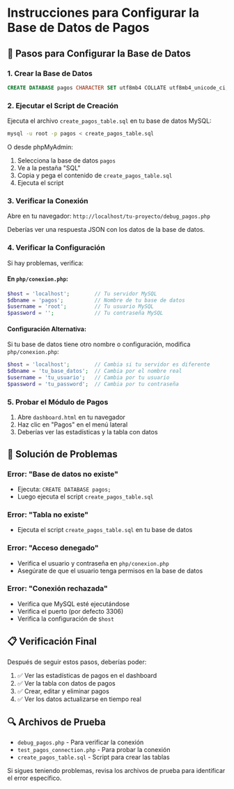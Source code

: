 # Instrucciones para Configurar la Base de Datos de Pagos

## 🔧 Pasos para Configurar la Base de Datos

### 1. **Crear la Base de Datos**
```sql
CREATE DATABASE pagos CHARACTER SET utf8mb4 COLLATE utf8mb4_unicode_ci;
```

### 2. **Ejecutar el Script de Creación**
Ejecuta el archivo `create_pagos_table.sql` en tu base de datos MySQL:

```bash
mysql -u root -p pagos < create_pagos_table.sql
```

O desde phpMyAdmin:
1. Selecciona la base de datos `pagos`
2. Ve a la pestaña "SQL"
3. Copia y pega el contenido de `create_pagos_table.sql`
4. Ejecuta el script

### 3. **Verificar la Conexión**
Abre en tu navegador: `http://localhost/tu-proyecto/debug_pagos.php`

Deberías ver una respuesta JSON con los datos de la base de datos.

### 4. **Verificar la Configuración**
Si hay problemas, verifica:

#### **En `php/conexion.php`:**
```php
$host = 'localhost';        // Tu servidor MySQL
$dbname = 'pagos';          // Nombre de tu base de datos
$username = 'root';         // Tu usuario MySQL
$password = '';             // Tu contraseña MySQL
```

#### **Configuración Alternativa:**
Si tu base de datos tiene otro nombre o configuración, modifica `php/conexion.php`:

```php
$host = 'localhost';        // Cambia si tu servidor es diferente
$dbname = 'tu_base_datos';  // Cambia por el nombre real
$username = 'tu_usuario';   // Cambia por tu usuario
$password = 'tu_password';  // Cambia por tu contraseña
```

### 5. **Probar el Módulo de Pagos**
1. Abre `dashboard.html` en tu navegador
2. Haz clic en "Pagos" en el menú lateral
3. Deberías ver las estadísticas y la tabla con datos

## 🚨 Solución de Problemas

### **Error: "Base de datos no existe"**
- Ejecuta: `CREATE DATABASE pagos;`
- Luego ejecuta el script `create_pagos_table.sql`

### **Error: "Tabla no existe"**
- Ejecuta el script `create_pagos_table.sql` en tu base de datos

### **Error: "Acceso denegado"**
- Verifica el usuario y contraseña en `php/conexion.php`
- Asegúrate de que el usuario tenga permisos en la base de datos

### **Error: "Conexión rechazada"**
- Verifica que MySQL esté ejecutándose
- Verifica el puerto (por defecto 3306)
- Verifica la configuración de `$host`

## 📋 Verificación Final

Después de seguir estos pasos, deberías poder:

1. ✅ Ver las estadísticas de pagos en el dashboard
2. ✅ Ver la tabla con datos de pagos
3. ✅ Crear, editar y eliminar pagos
4. ✅ Ver los datos actualizarse en tiempo real

## 🔍 Archivos de Prueba

- `debug_pagos.php` - Para verificar la conexión
- `test_pagos_connection.php` - Para probar la conexión
- `create_pagos_table.sql` - Script para crear las tablas

Si sigues teniendo problemas, revisa los archivos de prueba para identificar el error específico.

